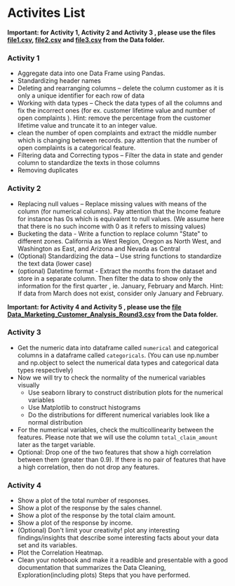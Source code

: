 # Activites List
<b>Important: for Activity 1, Activity 2 and  Activity 3 , please use the files [file1.csv](./Data/file1.csv), [file2.csv](./Data/file2.csv) and [file3.csv](./Data/file3.csv) from the Data folder.</b>
### Activity 1

- Aggregate data into one Data Frame using Pandas.
- Standardizing header names
- Deleting and rearranging columns – delete the column customer as it is only a unique identifier for each row of data
- Working with data types – Check the data types of all the columns and fix the incorrect ones (for ex. customer lifetime value and number of open complaints ). Hint: remove the percentage from the customer lifetime value and truncate it to an integer value.
- clean the number of open complaints and extract the middle number which is changing between records. pay attention that the number of open complaints is a categorical feature.
- Filtering data and Correcting typos – Filter the data in state and gender column to standardize the texts in those columns
- Removing duplicates

### Activity 2
- Replacing null values – Replace missing values with means of the column (for numerical columns). Pay attention that the Income feature for instance has 0s which is equivalent to null values. (We assume here that there is no such income with 0 as it refers to missing values)
- Bucketing the data - Write a function to replace column "State" to different zones. California as West Region, Oregon as North West, and Washington as East, and Arizona and Nevada as Central
- (Optional) Standardizing the data – Use string functions to standardize the text data (lower case)
- (optional) Datetime format - Extract the months from the dataset and store in a separate column. Then filter the data to show only the information for the first quarter , ie. January, February and March. Hint: If data from March does not exist, consider only January and February.

<b>Important: for Activity 4 and Activity 5 , please use the [file Data_Marketing_Customer_Analysis_Round3.csv](./Data/Data_Marketing_Customer_Analysis_Round3.csv) from the Data folder.</b>

### Activity 3

- Get the numeric data into dataframe called `numerical` and categorical columns in a dataframe called `categoricals`.
(You can use np.number and np.object to select the numerical data types and categorical data types respectively)
- Now we will try to check the normality of the numerical variables visually
  - Use seaborn library to construct distribution plots for the numerical variables
  - Use Matplotlib to construct histograms
  - Do the distributions for different numerical variables look like a normal distribution 
- For the numerical variables, check the multicollinearity between the features. Please note that we will use the column `total_claim_amount` later as the target variable.
- Optional: Drop one of the two features that show a high correlation between them (greater than 0.9). If there is no pair of features that have a high correlation, then do not drop any features.

### Activity 4

- Show a plot of the total number of responses.
- Show a plot of the response by the sales channel.
- Show a plot of the response by the total claim amount.
- Show a plot of the response by income.
- (Optional) Don't limit your creativity!  plot any interesting findings/insights that describe some interesting facts about your data set and its variables.
- Plot the Correlation Heatmap.
- Clean your notebook and make it a readible and presentable with a good documentation that summarizes the Data Cleaning, Exploration(including plots) Steps that you have performed.
